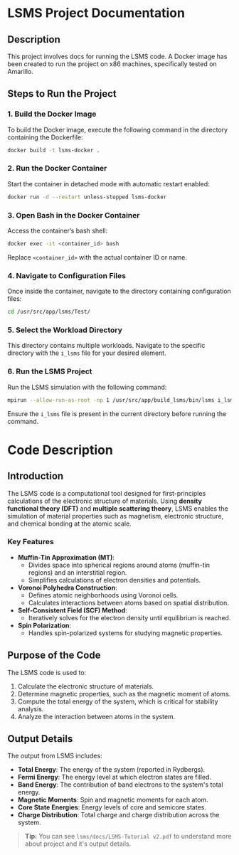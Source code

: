 # LSMS Project Documentation

## Description
This project involves docs for running the LSMS code. A Docker image has been created to run the project on x86 machines, specifically tested on Amarillo.

## Steps to Run the Project

### 1. Build the Docker Image
To build the Docker image, execute the following command in the directory containing the Dockerfile:
```bash
docker build -t lsms-docker .
```

### 2. Run the Docker Container
Start the container in detached mode with automatic restart enabled:
```bash
docker run -d --restart unless-stopped lsms-docker
```

### 3. Open Bash in the Docker Container
Access the container’s bash shell:
```bash
docker exec -it <container_id> bash
```
Replace `<container_id>` with the actual container ID or name.

### 4. Navigate to Configuration Files
Once inside the container, navigate to the directory containing configuration files:
```bash
cd /usr/src/app/lsms/Test/
```

### 5. Select the Workload Directory
This directory contains multiple workloads. Navigate to the specific directory with the `i_lsms` file for your desired element.

### 6. Run the LSMS Project
Run the LSMS simulation with the following command:
```bash
mpirun --allow-run-as-root -np 1 /usr/src/app/build_lsms/bin/lsms i_lsms
```

Ensure the `i_lsms` file is present in the current directory before running the command.

# Code Description

## Introduction
The LSMS  code is a computational tool designed for first-principles calculations of the electronic structure of materials. Using **density functional theory (DFT)** and **multiple scattering theory**, LSMS enables the simulation of material properties such as magnetism, electronic structure, and chemical bonding at the atomic scale.

### Key Features
- **Muffin-Tin Approximation (MT)**:
  - Divides space into spherical regions around atoms (muffin-tin regions) and an interstitial region.
  - Simplifies calculations of electron densities and potentials.
- **Voronoi Polyhedra Construction**:
  - Defines atomic neighborhoods using Voronoi cells.
  - Calculates interactions between atoms based on spatial distribution.
- **Self-Consistent Field (SCF) Method**:
  - Iteratively solves for the electron density until equilibrium is reached.
- **Spin Polarization**:
  - Handles spin-polarized systems for studying magnetic properties.

## Purpose of the Code
The LSMS code is used to:
1. Calculate the electronic structure of materials.
2. Determine magnetic properties, such as the magnetic moment of atoms.
3. Compute the total energy of the system, which is critical for stability analysis.
4. Analyze the interaction between atoms in the system.

## Output Details
The output from LSMS includes:
- **Total Energy**: The energy of the system (reported in Rydbergs).
- **Fermi Energy**: The energy level at which electron states are filled.
- **Band Energy**: The contribution of band electrons to the system's total energy.
- **Magnetic Moments**: Spin and magnetic moments for each atom.
- **Core State Energies**: Energy levels of core and semicore states.
- **Charge Distribution**: Total charge and charge distribution across the system.

> **Tip:** You can see `lsms/docs/LSMS-Tutorial v2.pdf` to understand more about project and it's output details.
